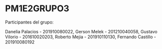 # PM1E2GRUPO3

Participantes del grupo:

 Danelia Palacios - 201910080022,
 Gerson Melek - 201210040058,
 Gustavo Vilorio - 201610020203,
 Roberto Mejia - 201910110130,
 Fernando Castillo - 201910080192
